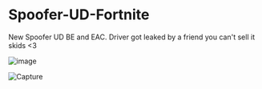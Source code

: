 # Spoofer-UD-Fortnite
New Spoofer UD BE and EAC. Driver got leaked by a friend you can't sell it skids <3

![image](https://user-images.githubusercontent.com/97419008/149679150-d89dc19c-84ad-474d-b6dd-305a3aaae5b1.png)

![Capture](https://user-images.githubusercontent.com/97419008/149679214-58cc54f3-614d-431d-a965-c11d1aa3cbd6.PNG)
   
   
   


